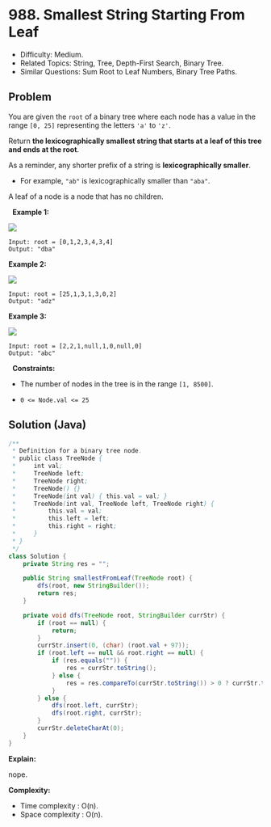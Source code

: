 # 988. Smallest String Starting From Leaf

- Difficulty: Medium.
- Related Topics: String, Tree, Depth-First Search, Binary Tree.
- Similar Questions: Sum Root to Leaf Numbers, Binary Tree Paths.

## Problem

You are given the ```root``` of a binary tree where each node has a value in the range ```[0, 25]``` representing the letters ```'a'``` to ```'z'```.

Return **the **lexicographically smallest** string that starts at a leaf of this tree and ends at the root**.

As a reminder, any shorter prefix of a string is **lexicographically smaller**.


	
- For example, ```"ab"``` is lexicographically smaller than ```"aba"```.


A leaf of a node is a node that has no children.

 
**Example 1:**

![](https://assets.leetcode.com/uploads/2019/01/30/tree1.png)

```
Input: root = [0,1,2,3,4,3,4]
Output: "dba"
```

**Example 2:**

![](https://assets.leetcode.com/uploads/2019/01/30/tree2.png)

```
Input: root = [25,1,3,1,3,0,2]
Output: "adz"
```

**Example 3:**

![](https://assets.leetcode.com/uploads/2019/02/01/tree3.png)

```
Input: root = [2,2,1,null,1,0,null,0]
Output: "abc"
```

 
**Constraints:**


	
- The number of nodes in the tree is in the range ```[1, 8500]```.
	
- ```0 <= Node.val <= 25```



## Solution (Java)

```java
/**
 * Definition for a binary tree node.
 * public class TreeNode {
 *     int val;
 *     TreeNode left;
 *     TreeNode right;
 *     TreeNode() {}
 *     TreeNode(int val) { this.val = val; }
 *     TreeNode(int val, TreeNode left, TreeNode right) {
 *         this.val = val;
 *         this.left = left;
 *         this.right = right;
 *     }
 * }
 */
class Solution {
    private String res = "";

    public String smallestFromLeaf(TreeNode root) {
        dfs(root, new StringBuilder());
        return res;
    }

    private void dfs(TreeNode root, StringBuilder currStr) {
        if (root == null) {
            return;
        }
        currStr.insert(0, (char) (root.val + 97));
        if (root.left == null && root.right == null) {
            if (res.equals("")) {
                res = currStr.toString();
            } else {
                res = res.compareTo(currStr.toString()) > 0 ? currStr.toString() : res;
            }
        } else {
            dfs(root.left, currStr);
            dfs(root.right, currStr);
        }
        currStr.deleteCharAt(0);
    }
}
```

**Explain:**

nope.

**Complexity:**

* Time complexity : O(n).
* Space complexity : O(n).
